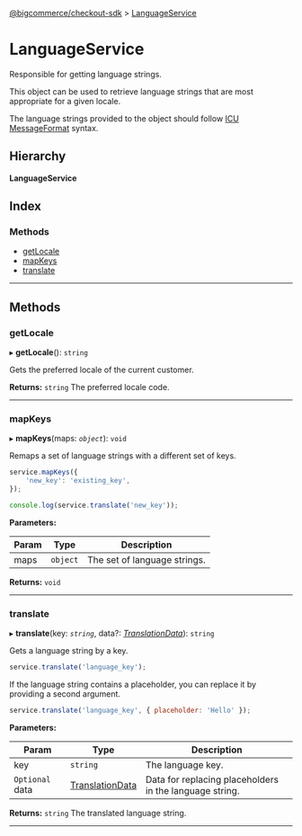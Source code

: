[@bigcommerce/checkout-sdk](../README.md) > [LanguageService](../classes/languageservice.md)

# LanguageService

Responsible for getting language strings.

This object can be used to retrieve language strings that are most appropriate for a given locale.

The language strings provided to the object should follow [ICU MessageFormat](http://userguide.icu-project.org/formatparse/messages) syntax.

## Hierarchy

**LanguageService**

## Index

### Methods

* [getLocale](languageservice.md#getlocale)
* [mapKeys](languageservice.md#mapkeys)
* [translate](languageservice.md#translate)

---

## Methods

<a id="getlocale"></a>

###  getLocale

▸ **getLocale**(): `string`

Gets the preferred locale of the current customer.

**Returns:** `string`
The preferred locale code.

___
<a id="mapkeys"></a>

###  mapKeys

▸ **mapKeys**(maps: *`object`*): `void`

Remaps a set of language strings with a different set of keys.

```js
service.mapKeys({
    'new_key': 'existing_key',
});

console.log(service.translate('new_key'));
```

**Parameters:**

| Param | Type | Description |
| ------ | ------ | ------ |
| maps | `object` |  The set of language strings. |

**Returns:** `void`

___
<a id="translate"></a>

###  translate

▸ **translate**(key: *`string`*, data?: *[TranslationData](../interfaces/translationdata.md)*): `string`

Gets a language string by a key.

```js
service.translate('language_key');
```

If the language string contains a placeholder, you can replace it by providing a second argument.

```js
service.translate('language_key', { placeholder: 'Hello' });
```

**Parameters:**

| Param | Type | Description |
| ------ | ------ | ------ |
| key | `string` |  The language key. |
| `Optional` data | [TranslationData](../interfaces/translationdata.md) |  Data for replacing placeholders in the language string. |

**Returns:** `string`
The translated language string.

___

